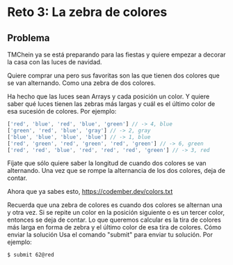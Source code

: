 # Reto 3: La zebra de colores

## Problema

TMChein ya se está preparando para las fiestas y quiere empezar a decorar la casa con las luces de navidad.

Quiere comprar una pero sus favoritas son las que tienen dos colores que se van alternando. Como una zebra de dos colores.

Ha hecho que las luces sean Arrays y cada posición un color. Y quiere saber qué luces tienen las zebras más largas y cuál es el último color de esa sucesión de colores. Por ejemplo:

```js
['red', 'blue', 'red', 'blue', 'green'] // -> 4, blue
['green', 'red', 'blue', 'gray'] // -> 2, gray
['blue', 'blue', 'blue', 'blue'] // -> 1, blue
['red', 'green', 'red', 'green', 'red', 'green'] // -> 6, green
['red', 'red', 'blue', 'red', 'red', 'red', 'green'] // -> 3, red
```

Fíjate que sólo quiere saber la longitud de cuando dos colores se van alternando. Una vez que se rompe la alternancia de los dos colores, deja de contar.

Ahora que ya sabes esto, <https://codember.dev/colors.txt>

Recuerda que una zebra de colores es cuando dos colores se alternan una y otra vez. Si se repite un color en la posición siguiente o es un tercer color, entonces se deja de contar.
Lo que queremos calcular es la tira de colores más larga en forma de zebra y el último color de esa tira de colores.
Cómo enviar la solución
Usa el comando "submit" para enviar tu solución. Por ejemplo:

`$ submit 62@red`
